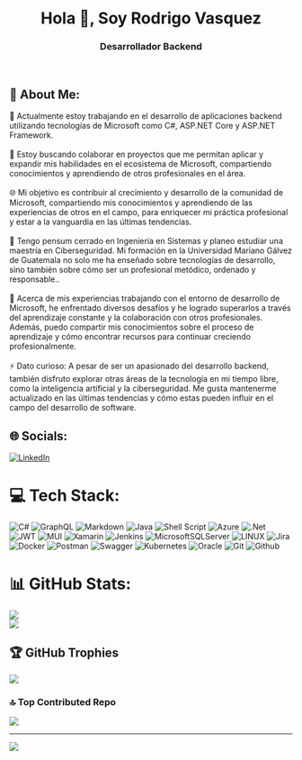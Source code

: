 <h1 align="center">Hola 👋, Soy Rodrigo Vasquez</h1>
<h3 align="center">Desarrollador Backend</h3><br />

## 🧠 About Me:<br>
🔭 Actualmente estoy trabajando en el desarrollo de aplicaciones backend utilizando tecnologías de Microsoft como C#, ASP.NET Core y ASP.NET Framework.<br><br>👯 Estoy buscando colaborar en proyectos que me permitan aplicar y expandir mis habilidades en el ecosistema de Microsoft, compartiendo conocimientos y aprendiendo de otros profesionales en el área.<br><br>🌐 Mi objetivo es contribuir al crecimiento y desarrollo de la comunidad de Microsoft, compartiendo mis conocimientos y aprendiendo de las experiencias de otros en el campo, para enriquecer mi práctica profesional y estar a la vanguardia en las últimas tendencias.<br><br>🌱 Tengo pensum cerrado en Ingeniería en Sistemas y planeo estudiar una maestría en Ciberseguridad. Mi formación en la Universidad Mariano Gálvez de Guatemala no solo me ha enseñado sobre tecnologías de desarrollo, sino también sobre cómo ser un profesional metódico, ordenado y responsable..<br><br>💬 Acerca de mis experiencias trabajando con el entorno de desarrollo de Microsoft, he enfrentado diversos desafíos y he logrado superarlos a través del aprendizaje constante y la colaboración con otros profesionales. Además, puedo compartir mis conocimientos sobre el proceso de aprendizaje y cómo encontrar recursos para continuar creciendo profesionalmente.<br><br>⚡ Dato curioso: A pesar de ser un apasionado del desarrollo backend, también disfruto explorar otras áreas de la tecnología en mi tiempo libre, como la inteligencia artificial y la ciberseguridad. Me gusta mantenerme actualizado en las últimas tendencias y cómo estas pueden influir en el campo del desarrollo de software.


## 🌐 Socials:
[![LinkedIn](https://img.shields.io/badge/LinkedIn-%230077B5.svg?logo=linkedin&logoColor=white)](https://linkedin.com/in/rodrigovasquezm/) 

# 💻 Tech Stack:
![C#](https://img.shields.io/badge/c%23-%23239120.svg?style=for-the-badge&logo=c-sharp&logoColor=white) ![GraphQL](https://img.shields.io/badge/-GraphQL-E10098?style=for-the-badge&logo=graphql&logoColor=white) ![Markdown](https://img.shields.io/badge/markdown-%23000000.svg?style=for-the-badge&logo=markdown&logoColor=white) ![Java](https://img.shields.io/badge/java-%23ED8B00.svg?style=for-the-badge&logo=java&logoColor=white) ![Shell Script](https://img.shields.io/badge/shell_script-%23121011.svg?style=for-the-badge&logo=gnu-bash&logoColor=white) ![Azure](https://img.shields.io/badge/azure-%230072C6.svg?style=for-the-badge&logo=azure-devops&logoColor=white) ![.Net](https://img.shields.io/badge/.NET-5C2D91?style=for-the-badge&logo=.net&logoColor=white) ![JWT](https://img.shields.io/badge/JWT-black?style=for-the-badge&logo=JSON%20web%20tokens) ![MUI](https://img.shields.io/badge/MUI-%230081CB.svg?style=for-the-badge&logo=material-ui&logoColor=white) ![Xamarin](https://img.shields.io/badge/Xamarin-3199DC?style=for-the-badge&logo=xamarin&logoColor=white) ![Jenkins](https://img.shields.io/badge/jenkins-%232C5263.svg?style=for-the-badge&logo=jenkins&logoColor=white) ![MicrosoftSQLServer](https://img.shields.io/badge/Microsoft%20SQL%20Sever-CC2927?style=for-the-badge&logo=microsoft%20sql%20server&logoColor=white) ![LINUX](https://img.shields.io/badge/Linux-FCC624?style=for-the-badge&logo=linux&logoColor=black) ![Jira](https://img.shields.io/badge/jira-%230A0FFF.svg?style=for-the-badge&logo=jira&logoColor=white) ![Docker](https://img.shields.io/badge/docker-%230db7ed.svg?style=for-the-badge&logo=docker&logoColor=white) ![Postman](https://img.shields.io/badge/Postman-FF6C37?style=for-the-badge&logo=postman&logoColor=white) ![Swagger](https://img.shields.io/badge/-Swagger-%23Clojure?style=for-the-badge&logo=swagger&logoColor=white) ![Kubernetes](https://img.shields.io/badge/kubernetes-%23326ce5.svg?style=for-the-badge&logo=kubernetes&logoColor=white) ![Oracle](https://img.shields.io/badge/Oracle-F80000?style=for-the-badge&logo=oracle&logoColor=white) ![Git](https://img.shields.io/badge/Git-F80000?style=for-the-badge&logo=git&logoColor=white) ![Github](https://img.shields.io/badge/Github-000000?style=for-the-badge&logo=github&logoColor=white)
# 📊 GitHub Stats:
![](https://github-readme-stats.vercel.app/api?username=rvasquez20&show_icons=true&theme=react&locale=es&hide_border=true&count_private=true)<br/>
![](https://github-readme-streak-stats.herokuapp.com/?user=RVasquez20&theme=react&hide_border=false)<br/>

## 🏆 GitHub Trophies
![](https://github-profile-trophy.vercel.app/?username=RVasquez20&theme=gitdimmed&no-frame=false&no-bg=false&margin-w=4)


### 🔝 Top Contributed Repo
![](https://github-contributor-stats.vercel.app/api?username=RVasquez20&limit=10&theme=react&combine_all_yearly_contributions=true&locale=es&hide_border=true&count_private=true)

---
[![](https://visitcount.itsvg.in/api?id=RVasquez20&icon=5&color=0)](https://visitcount.itsvg.in)

<!-- Proudly created with GPRM ( https://gprm.itsvg.in ) -->
